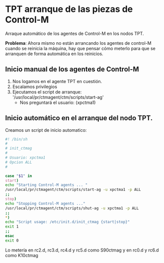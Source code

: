 # TPT arranque de las piezas de Control-M

Arraque automático de los agentes de Control-M en los nodos TPT.

**Problema**: Ahora mismo no están arrancando los agentes de control-M cuando se reinicia la máquina, hay que pensar cómo meterlo para que se arranquen de forma automática en los reinicios.

## Inicio manual de los agentes de Control-M
1. Nos logamos en el agente TPT en cuestión.
2. Escalamos privilegios
3. Ejecutamos el script de arranque: '/usr/local/pr/ctmagent/ctm/scripts/start-ag'
    - Nos preguntará el usuario: (xpctma1)

## Inicio automático en el arranque del nodo TPT.
Creamos un script de inicio automatico:
~~~ bash
#! /bin/sh
#
# init_ctmag
# 
# Usuario: xpctma1
# Opcion ALL
#

case "$1" in
start)
echo "Starting Control-M agents ... "
/usr/local/pr/ctmagent/ctm/scripts/start-ag -u xpctma1 -p ALL
;;
stop)
echo "Stopping Control-M agents ..."
/usr/local/pr/ctmagent/ctm/scripts/shut-ag -u xpctma1 -p ALL
;;
*)
echo "Script usage: /etc/init.d/init_ctmag {start|stop}"
exit 1
;;
esac
exit 0
~~~

Lo metería en rc2.d, rc3.d, rc4.d y rc5.d como S90ctmag y en rc0.d y rc6.d como K10ctmag